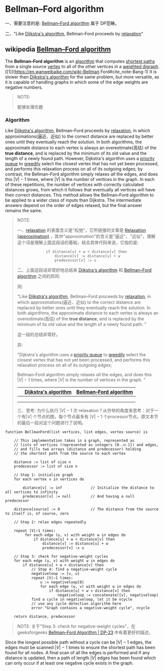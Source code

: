 # Bellman–Ford algorithm

一、需要注意的是: [Bellman–Ford algorithm](https://en.wikipedia.org/wiki/Bellman%E2%80%93Ford_algorithm) 属于 DP范畴。

二、"Like [Dijkstra's algorithm](https://en.wikipedia.org/wiki/Dijkstra's_algorithm), Bellman–Ford proceeds by [relaxation](https://en.wikipedia.org/wiki/Relaxation_(approximation))"

## wikipedia [Bellman–Ford algorithm](https://en.wikipedia.org/wiki/Bellman%E2%80%93Ford_algorithm) 

The **Bellman–Ford algorithm** is an [algorithm](https://en.wanweibaike.com/wiki-Algorithm) that computes [shortest paths](https://en.wanweibaike.com/wiki-Shortest_path) from a single source [vertex](https://en.wanweibaike.com/wiki-Vertex_(graph_theory)) to all of the other vertices in a [weighted digraph](https://en.wanweibaike.com/wiki-Weighted_digraph).[[1\]](https://en.wanweibaike.com/wiki-Bellman Ford#cite_note-Bang-1) It is slower than [Dijkstra's algorithm](https://en.wanweibaike.com/wiki-Dijkstra's_algorithm) for the same problem, but more versatile, as it is capable of handling graphs in which some of the edge weights are negative numbers. 

> NOTE: 
>
> 能够处理负数

### Algorithm

Like [Dijkstra's algorithm](https://en.wikipedia.org/wiki/Dijkstra's_algorithm), Bellman–Ford proceeds by [relaxation](https://en.wikipedia.org/wiki/Relaxation_(approximation)), in which approximations(逼近、近似) to the correct distance are replaced by better ones until they eventually reach the solution. In both algorithms, the approximate distance to each vertex is always an overestimate(高估) of the **true distance**, and is replaced by the minimum of its old value and the length of a newly found path. However, Dijkstra's algorithm uses a [priority queue](https://en.wikipedia.org/wiki/Priority_queue) to [greedily](https://en.wikipedia.org/wiki/Greedy_algorithm) select the closest vertex that has not yet been processed, and performs this relaxation process on all of its outgoing edges; by contrast, the Bellman–Ford algorithm simply relaxes *all* the edges, and does this $|V|-1$ times, where $|V|$  is the number of vertices in the graph. In each of these repetitions, the number of vertices with correctly calculated distances grows, from which it follows that eventually all vertices will have their correct distances. This method allows the Bellman–Ford algorithm to be applied to a wider class of inputs than Dijkstra. The intermediate answers depend on the order of edges relaxed, but the final answer remains the same.

> NOTE:
>
> 一、[relaxation](https://en.wikipedia.org/wiki/Relaxation_(approximation)) 的表面含义是"松弛"，它所链接的文章是 [Relaxation (approximation)](https://en.wikipedia.org/wiki/Relaxation_(approximation)) ，其中"approximation"的含义是"逼近"、"近似"，理解这个词是理解上面这段话的基础，结合具体代码来说，它指的是:
>
> ```
>              if distance[u] + w < distance[v] then
>                  distance[v] := distance[u] + w
>                  predecessor[v] := u
> ```
>
> 
>
> 二、上面这段话非常好地总结来 [Dijkstra's algorithm](https://en.wikipedia.org/wiki/Dijkstra's_algorithm) 和 [Bellman–Ford algorithm](https://en.wikipedia.org/wiki/Bellman%E2%80%93Ford_algorithm) 之间的异同:
>
> 同: 
>
> "Like [Dijkstra's algorithm](https://en.wikipedia.org/wiki/Dijkstra's_algorithm), Bellman–Ford proceeds by [relaxation](https://en.wikipedia.org/wiki/Relaxation_(approximation)), in which approximations(逼近、近似) to the correct distance are replaced by better ones until they eventually reach the solution. In both algorithms, the approximate distance to each vertex is always an overestimate(高估) of the **true distance**, and is replaced by the minimum of its old value and the length of a newly found path. "
>
> 这一段的总结非常好。
>
> 异:
>
> "Dijkstra's algorithm uses a [priority queue](https://en.wikipedia.org/wiki/Priority_queue) to [greedily](https://en.wikipedia.org/wiki/Greedy_algorithm) select the closest vertex that has not yet been processed, and performs this relaxation process on all of its outgoing edges; 
>
> Bellman–Ford algorithm simply relaxes *all* the edges, and does this $|V|-1$ times, where $|V|$  is the number of vertices in the graph. " 
>
> |      | [Dijkstra's algorithm](https://en.wikipedia.org/wiki/Dijkstra's_algorithm) | [Bellman–Ford algorithm](https://en.wikipedia.org/wiki/Bellman%E2%80%93Ford_algorithm) |
> | ---- | ------------------------------------------------------------ | ------------------------------------------------------------ |
> |      |                                                              |                                                              |
> |      |                                                              |                                                              |
> |      |                                                              |                                                              |
>
>  
>
> 三、思考: 为什么执行 $|V|-1$ 次 relaxation？从穷举的角度来思考：对于一个有$|V|$ 个节点的图，每个节点最多有 $|V|-1$  个processor节点。原文本节的最后一段对这个问题进行了说明。



```pseudocode
function BellmanFord(list vertices, list edges, vertex source) is

    // This implementation takes in a graph, represented as
    // lists of vertices (represented as integers [0..n-1]) and edges,
    // and fills two arrays (distance and predecessor) holding
    // the shortest path from the source to each vertex

    distance := list of size n
    predecessor := list of size n

    // Step 1: initialize graph
    for each vertex v in vertices do

        distance[v] := inf             // Initialize the distance to all vertices to infinity
        predecessor[v] := null         // And having a null predecessor
    
    distance[source] := 0              // The distance from the source to itself is, of course, zero

    // Step 2: relax edges repeatedly
    
    repeat |V|−1 times:
         for each edge (u, v) with weight w in edges do
             if distance[u] + w < distance[v] then
                 distance[v] := distance[u] + w
                 predecessor[v] := u

    // Step 3: check for negative-weight cycles
    for each edge (u, v) with weight w in edges do
        if distance[u] + w < distance[v] then
            // Step 4: find a negative-weight cycle
            negativeloop := [v, u]
            repeat |V|−1 times:
                u := negativeloop[0]
                for each edge (u, v) with weight w in edges do
                    if distance[u] + w < distance[v] then
                        negativeloop := concatenate([v], negativeloop)
            find a cycle in negativeloop, let it be ncycle
            // use any cycle detection algorithm here
            error "Graph contains a negative-weight cycle", ncycle

    return distance, predecessor
```

> NOTE: 关于"Step 3: check for negative-weight cycles"，在 geeksforgeeks [Bellman–Ford Algorithm | DP-23](https://www.geeksforgeeks.org/bellman-ford-algorithm-dp-23/)  中有着更好的描述。

Since the longest possible path without a cycle can be $|V|-1$ edges, the edges must be scanned $|V|-1$ times to ensure the shortest path has been found for all nodes. A final scan of all the edges is performed and if any distance is updated, then a path of length $|V|$ edges has been found which can only occur if at least one negative cycle exists in the graph.



